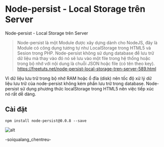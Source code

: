 # Node-persist - Local Storage trên Server
Node-persist - Local Storage trên Server

>Node-persist là một Module được xây dựng dành cho NodeJS, đây là Module có công dụng tương tự như LocalStorage trong HTML5 và Sesion trong PHP. Node-persist không sử dụng database để lưu trữ dữ liệu mà thay vào đó nó sẽ lưu vào một file trong hệ thống hoặc trong bộ nhớ với nội dung là chuỗi JSON hoặc file (có tên theo key).
https://freetuts.net/node-persist-local-storage-tren-server-589.html

Vì dữ liệu lưu trữ trong bộ nhớ RAM hoặc ổ đĩa (disk) nên tốc độ xử lý dữ liệu lưu trữ của node-persist không kém phần lưu trữ trong database. Node-persist sử dụng phương thức localStorage trong HTML5 nên việc tiếp xúc nó rất dễ dàng.

## Cài đặt
```
npm install node-persist@0.0.8 --save
```
![alt](http://rose.dothanhlong.org/nodejs/local_storage/n1.png)

-soiqualang_chentreu-
